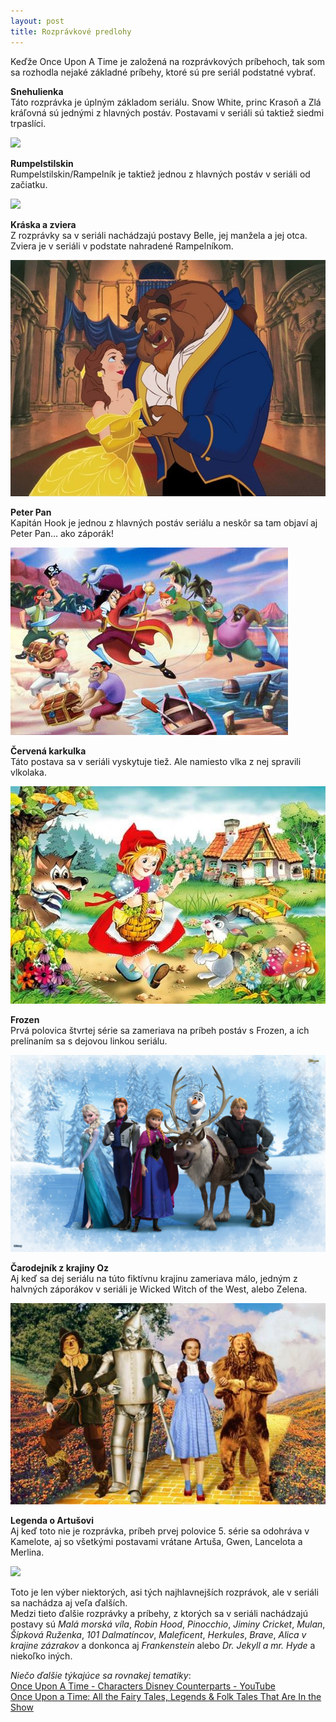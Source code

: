 ```yaml
---
layout: post
title: Rozprávkové predlohy
---
```


Keďže Once Upon A Time je založená na rozprávkových príbehoch, tak som sa rozhodla nejaké základné príbehy, ktoré sú pre seriál podstatné vybrať.

**Snehulienka**<br>
Táto rozprávka je úplným základom seriálu. Snow White, princ Krasoň a Zlá kráľovná sú jednými z hlavných postáv. Postavami v seriáli sú taktiež siedmi trpaslíci.

<img src="https://raw.githubusercontent.com/453255/453255.github.io/master/images/Disney%20-%20Sn%C4%9Bhurka.jpg"> <br>

**Rumpelstilskin**<br>
Rumpelstilskin/Rampelník je taktiež jednou z hlavných postáv v seriáli od začiatku.

<img src="https://raw.githubusercontent.com/453255/453255.github.io/master/images/Disney%20-%20Rampeln%C3%ADk.jpg"> <br>

**Kráska a zviera**<br>
Z rozprávky sa v seriáli nachádzajú postavy Belle, jej manžela a jej otca. Zviera je v seriáli v podstate nahradené Rampelníkom.

<img src="https://raw.githubusercontent.com/453255/453255.github.io/master/images/Disney%20-%20Kr%C3%A1ska%20a%20zv%C3%AD%C5%99e.jpg"> <br>

**Peter Pan**<br>
Kapitán Hook je jednou z hlavných postáv seriálu a neskôr sa tam objaví aj Peter Pan... ako záporák!

<img src="https://raw.githubusercontent.com/453255/453255.github.io/master/images/Disney%20-%20Petr%20Pan%20a%20Hook.jpg"> <br>

**Červená karkulka**<br>
Táto postava sa v seriáli vyskytuje tiež. Ale namiesto vlka z nej spravili vlkolaka.

<img src="https://raw.githubusercontent.com/453255/453255.github.io/master/images/Disney%20-%20%C4%8Cerven%C3%A1%20Karkulka.jpg"> <br>

**Frozen**<br>
Prvá polovica štvrtej série sa zameriava na príbeh postáv s Frozen, a ich prelínaním sa s dejovou linkou seriálu.

<img src="https://raw.githubusercontent.com/453255/453255.github.io/master/images/Frozen.jpg"> <br>

**Čarodejník z krajiny Oz**<br>
Aj keď sa dej seriálu na túto fiktívnu krajinu zameriava málo, jedným z halvných záporákov v seriáli je Wicked Witch of the West, alebo Zelena.

<img src="https://raw.githubusercontent.com/453255/453255.github.io/master/images/Disney%20-%20Dorotka.jpg"> <br>

**Legenda o Artušovi**<br>
Aj keď toto nie je rozprávka, príbeh prvej polovice 5. série sa odohráva v Kamelote, aj so všetkými postavami vrátane Artuša, Gwen, Lancelota a Merlina.

<img src="https://raw.githubusercontent.com/453255/453255.github.io/master/images/Artu%C5%A1.jpg"> <br>

Toto je len výber niektorých, asi tých najhlavnejších rozprávok, ale v seriáli sa nachádza aj veľa ďalších.<br>
Medzi tieto ďalšie rozprávky a príbehy, z ktorých sa v seriáli nachádzajú postavy sú *Malá morská víla*, *Robin Hood*, *Pinocchio*, *Jiminy Cricket*, *Mulan*, *Šípková Ruženka*, *101 Dalmatíncov*, *Maleficent*, *Herkules*, *Brave*, *Alica v krajine zázrakov* a donkonca aj *Frankenstein* alebo *Dr. Jekyll a mr. Hyde* a niekoľko iných.<br>

*Niečo ďalšie týkajúce sa rovnakej tematiky*:<br>
<a href="https://www.youtube.com/watch?v=tKfjtBrF3KQ">Once Upon A Time - Characters Disney Counterparts - YouTube</a><br>
<a href="http://www.wetpaint.com/once-upon-a-time-all-the-fairy-tales-legends-folk-tales-that-are-in-the-show-729668/">Once Upon a Time: All the Fairy Tales, Legends & Folk Tales That Are In the Show</a><br>

